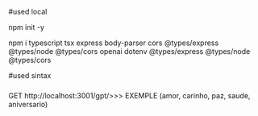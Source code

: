 #used local

npm init -y

npm i typescript tsx express body-parser cors @types/express @types/node @types/cors openai dotenv @types/express @types/node @types/cors

#used sintax

###

GET http://localhost:3001/gpt/>>> EXEMPLE (amor, carinho, paz, saude, aniversario)

###
